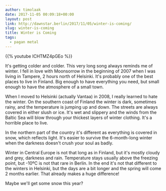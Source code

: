 ```yaml
---
author: timolaak
date: 2017-11-05 00:09:18+00:00
layout: post
link: http://dawnstar.berlin/2017/11/05/winter-is-coming/
slug: winter-is-coming
title: Winter is Coming
tags:
  - pagan metal
---
```


{{% youtube ICHTMZ4pGEo %}}

It's getting colder and colder. This very long song always reminds me of winter. I fell in love with Moonsorrow in the beginning of 2007 when I was living in Tampere, 2 hours north of Helsinki. It's probably one of the best places to live in Finland. Big enough to have everything you need, but small enough to have the atmosphere of a small town.

When I moved to Helsinki (actually Vantaa) in 2008, I really learned to hate the winter. On the southern coast of Finland the winter is dark, sometimes rainy, and the temperature is jumping up and down. The streets are always covered in either slush or ice. It's wet and slippery and the winds from the Baltic Sea will blow through your thickest layers of winter clothing. It's a horrible place to live.

In the northern part of the country it's different as everything is covered in snow, which reflects light. It's easier to survive the 6-month-long winter when the darkness doesn't crush your soul as badly.

Winter in Central Europe is not that long as in Finland, but it's mostly cloudy and grey, darkness and rain. Temperature stays usually above the freezing point, but -10ºC is not that rare in Berlin. In the end it's not that different to the winters in Helsinki, but the days are a bit longer and the spring will come 2 months earlier. That already makes a huge difference!

Maybe we'll get some snow this year?
